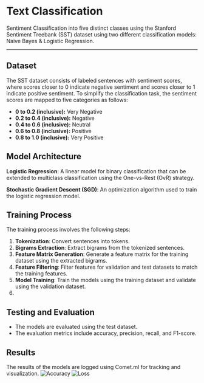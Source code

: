 # Text Classification

Sentiment Classification into five distinct classes using the Stanford Sentiment Treebank (SST) dataset using two different classification models: Naive Bayes & Logistic Regression.

<hr>

## Dataset

The SST dataset consists of labeled sentences with sentiment scores, where scores closer to 0 indicate negative sentiment and scores closer to 1 indicate positive sentiment. To simplify the classification task, the sentiment scores are mapped to five categories as follows:

- **0 to 0.2 (inclusive):** Very Negative
- **0.2 to 0.4 (inclusive):** Negative
- **0.4 to 0.6 (inclusive):** Neutral
- **0.6 to 0.8 (inclusive):** Positive
- **0.8 to 1.0 (inclusive):** Very Positive

## Model Architecture

**Logistic Regression**: A linear model for binary classification that can be extended to multiclass classification using the One-vs-Rest (OvR) strategy.

**Stochastic Gradient Descent (SGD)**: An optimization algorithm used to train the logistic regression model.

## Training Process

The training process involves the following steps:

1. **Tokenization**: Convert sentences into tokens.
2. **Bigrams Extraction**: Extract bigrams from the tokenized sentences.
3. **Feature Matrix Generation**: Generate a feature matrix for the training dataset using the extracted bigrams.
4. **Feature Filtering**: Filter features for validation and test datasets to match the training features.
5. **Model Training**: Train the models using the training dataset and validate using the validation dataset.
6. 
## Testing and Evaluation

- The models are evaluated using the test dataset.
- The evaluation metrics include accuracy, precision, recall, and F1-score.

## Results

The results of the models are logged using Comet.ml for tracking and visualization.
![Accuracy](https://github.com/user-attachments/assets/42cbac82-5aa8-4373-9490-51ad59417561)
![Loss](https://github.com/user-attachments/assets/b9fbb5f2-4bc1-4c74-8a62-9719e1557d00)

